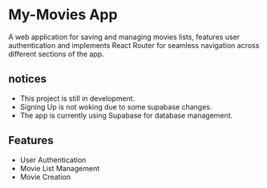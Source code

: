 # My-Movies App

A web application for saving and managing movies lists, features user authentication and implements React Router for seamless navigation across different sections of the app.

## notices

- This project is still in development.
- Signing Up is not woking due to some supabase changes.
- The app is currently using Supabase for database management.

## Features

- User Authentication
- Movie List Management
- Movie Creation
